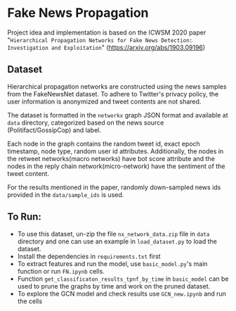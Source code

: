# Fake News Propagation
Project idea and implementation is based on the ICWSM 2020 paper "`Hierarchical Propagation Networks for Fake News Detection: Investigation and Exploitation`" (https://arxiv.org/abs/1903.09196)

## Dataset
Hierarchical propagation networks are constructed using the news samples from the FakeNewsNet dataset. 
To adhere to Twitter's privacy policy, the user information is anonymized and tweet contents are not shared.

The dataset is formatted in the `networkx` graph JSON format
 and available at `data` directory, categorized based on the news source (Politifact/GossipCop) and label.

Each node in the graph contains the random tweet id, exact epoch timestamp, node type, random user id attributes.
Additionally, the nodes in the retweet networks(macro networks) have bot score attribute and
the nodes in the reply chain network(micro-network) have the sentiment of the tweet content.

For the results mentioned in the paper, randomly down-sampled news ids provided in the `data/sample_ids` is used.


## To Run:

- To use this dataset, un-zip the file `nx_network_data.zip` file in `data` directory and one can use an example in `load_dataset.py` to load the dataset.
- Install the dependencies in `requirements.txt` first
- To extract features and run the model, use `basic_model.py`'s main function or run `FN.ipynb` cells. 
- Function `get_classificaton_results_tpnf_by_time` in `basic_model` can be used to prune the graphs by time and work on the pruned dataset.
- To explore the GCN model and check results use `GCN_new.ipynb` and run the cells

